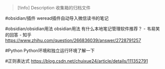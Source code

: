 > [!info] Description
> 收集箱的归档文件

#obsidian/插件 weread插件自动导入微信读书的笔记

#obsidian/obsidian用法 obsidian用法 有什么本地笔记管理软件推荐？ - 韦易笑的回答 - 知乎 https://www.zhihu.com/question/266836039/answer/2728791257

#Python Python环境和独立运行环境了解一下


#正则表达式 https://blog.csdn.net/chuixue24/article/details/111352791


